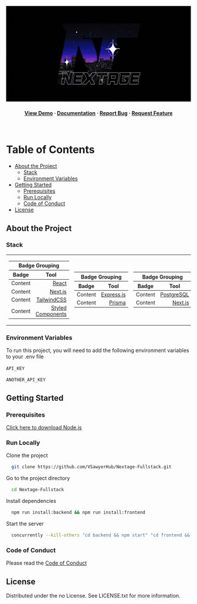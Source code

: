 

<div align="center">

  <img src="https://github.com/VSawyerHub/Nextage-Fullstack/blob/temp-branch/frontend/public/nextage.gif" width="850" height="260" />

  
<!-- Badges -->
   
<h4>
    <a href="https://github.com/Louis3797/awesome-readme-template/">View Demo</a>
  <span> · </span>
    <a href="https://github.com/Louis3797/awesome-readme-template">Documentation</a>
  <span> · </span>
    <a href="https://github.com/Louis3797/awesome-readme-template/issues/">Report Bug</a>
  <span> · </span>
    <a href="https://github.com/Louis3797/awesome-readme-template/issues/">Request Feature</a>
  </h4>
</div>

<br />

<!-- Table of Contents -->
# Table of Contents

- [About the Project](#about-the-project)
  * [Stack](#stack)
  * [Environment Variables](#environment-variables)
- [Getting Started](#getting-started)
  * [Prerequisites](#prerequisites)
  * [Run Locally](#run-locally)
  * [Code of Conduct](#code-of-conduct)
- [License](#license)
  

<!-- About the Project -->
## About the Project
<!-- TechStack -->
### Stack

<div>
  <table>
    <tr>
      <td>
        <table>
          <thead>
            <tr>
              <th colspan="3" style="text-align:center">Badge Grouping</th>
            </tr>
            <tr>
              <th>Badge</th>
              <th style="text-align:center">Tool</th>
            </tr>
          </thead>
          <tbody>
            <tr>
              <td>Content</td>
              <td style="text-align:right"><a href="https://reactjs.org/">React</a></td>
            </tr>
            <tr>
              <td>Content</td>
              <td style="text-align:right"><a href="https://nextjs.org/">Next.js</a></td>
            </tr>
            <tr>
              <td>Content</td>
              <td style="text-align:right"><a href="https://tailwindcss.com/">TailwindCSS</a></td>
            </tr>
            <tr>
              <td>Content</td>
              <td style="text-align:right"><a href="https://styled-components.com">Styled Components</a></td>
            </tr>
          </tbody>
        </table>
      </td>
      <td>
        <table>
          <thead>
            <tr>
              <th colspan="3" style="text-align:center">Badge Grouping</th>
            </tr>
            <tr>
              <th>Badge</th>
              <th style="text-align:center">Tool</th>
            </tr>
          </thead>
          <tbody>
            <tr>
              <td>Content</td>
              <td style="text-align:right"><a href="https://expressjs.com/">Express.js</a></td>  
            </tr>
            <tr>
              <td>Content</td>
              <td style="text-align:right"><a href="https://www.prisma.io/">Prisma</a></td>
            </tr>          
          </tbody>
        </table>
      </td>
      <td>
        <table>
          <thead>
            <tr>
              <th colspan="3" style="text-align:center">Badge Grouping</th>
            </tr>
            <tr>
              <th>Badge</th>
              <th style="text-align:center">Tool</th>
            </tr>
          </thead>
          <tbody>
            <tr>
              <td>Content</td>
              <td style="text-align:right"><a href="https://www.postgresql.org/">PostgreSQL</a></td>
            </tr>
            <tr>
              <td>Content</td>
              <td style="text-align:right"><a href="https://nextjs.org/">Next.js</a></td>
            </tr>
          </tbody>
        </table>
      </td>
      <td>
        <table>
          <thead>
            <tr>
              <th colspan="3" style="text-align:center">Badge Grouping</th>
            </tr>
            <tr>
              <th>Badge</th>
              <th style="text-align:center">Tool</th>
            </tr>
          </thead>
          <tbody>
            <tr>
              <td>Content</td>
              <td style="text-align:right"><a href="https://www.docker.com/">Docker</a></td>
            </tr>
            <tr>
              <td>Content</td>
              <td style="text-align:right"><a href="https://nextjs.org/">Next.js</a></td>
            </tr>
          </tbody>
        </table>
      </td>
    </tr>
  </table>
</div>

<!-- Env Variables -->
### Environment Variables

To run this project, you will need to add the following environment variables to your .env file

`API_KEY`

`ANOTHER_API_KEY`

<!-- Getting Started -->
## Getting Started

<!-- Prerequisites -->
### Prerequisites
[Click here to download Node.js](https://nodejs.org/pt/download)

<!-- Run Locally -->
### Run Locally

Clone the project

```bash
  git clone https://github.com/VSawyerHub/Nextage-Fullstack.git
```

Go to the project directory

```bash
  cd Nextage-Fullstack
```

Install dependencies

```bash
  npm run install:backend && npm run install:frontend
```

Start the server

```bash
  concurrently --kill-others "cd backend && npm start" "cd frontend && npm start"
```

<!-- Code of Conduct -->
### Code of Conduct

Please read the [Code of Conduct](https://github.com/Louis3797/awesome-readme-template/blob/master/CODE_OF_CONDUCT.md)


<!-- License -->
## License

Distributed under the no License. See LICENSE.txt for more information.

